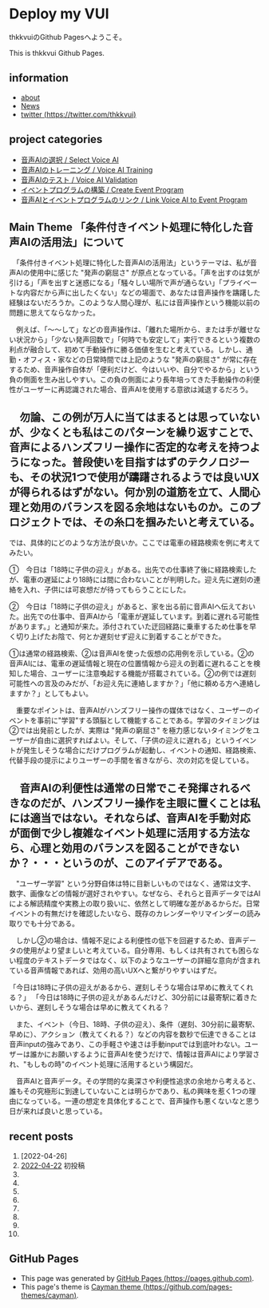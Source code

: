 # **Deploy my VUI**

thkkvuiのGithub Pagesへようこそ。

This is thkkvui Github Pages.


## **information**
- [about](https://thkkvui.github.io/about)
- [News](https://thkkvui.github.io/news)
- [twitter (https://twitter.com/thkkvui)](https://twitter.com/thkkvui)


## **project categories**
- [音声AIの選択 / Select Voice AI](https://thkkvui.github.io/select)
- [音声AIのトレーニング / Voice AI Training](https://thkkvui.github.io/training)
- [音声AIのテスト / Voice AI Validation](https://thkkvui.github.io/validation)
- [イベントプログラムの構築 / Create Event Program](https://thkkvui.github.io/event)
- [音声AIとイベントプログラムのリンク / Link Voice AI to Event Program](https://thkkvui.github.io/linker)


## **Main Theme 「条件付きイベント処理に特化した音声AIの活用法」について**

　「条件付きイベント処理に特化した音声AIの活用法」というテーマは、私が音声AIの使用中に感じた "発声の窮屈さ" が原点となっている。「声を出すのは気が引ける」「声を出すと迷惑になる」「騒々しい場所で声が通らない」「プライベートな内容だから声に出したくない」などの場面で、あなたは音声操作を躊躇した経験はないだろうか。このような人間心理が、私には音声操作という機能以前の問題に思えてならなかった。

　例えば、「〜〜して」などの音声操作は、「離れた場所から、または手が離せない状況から」「少ない発声回数で」「何時でも安定して」実行できるという複数の利点が融合して、初めて手動操作に勝る価値を生むと考えている。しかし、通勤・オフィス・家などの日常時間では上記のような "発声の窮屈さ" が常に存在するため、音声操作自体が「便利だけど、今はいいや、自分でやるから」という負の側面を生み出しやすい。この負の側面により長年培ってきた手動操作の利便性がユーザーに再認識された場合、音声AIを使用する意欲は減退するだろう。

　勿論、この例が万人に当てはまるとは思っていないが、少なくとも私はこのパターンを繰り返すことで、音声によるハンズフリー操作に否定的な考えを持つようになった。普段使いを目指すはずのテクノロジーも、その状況1つで使用が躊躇されるようでは良いUXが得られるはずがない。何か別の道筋を立て、人間心理と効用のバランスを図る余地はないものか。このプロジェクトでは、その糸口を掴みたいと考えている。
---


では、具体的にどのような方法が良いか。ここでは電車の経路検索を例に考えてみたい。

①　今日は「18時に子供の迎え」がある。出先での仕事終了後に経路検索したが、電車の遅延により18時には間に合わないことが判明した。迎え先に遅刻の連絡を入れ、子供には可哀想だが待ってもらうことにした。

②　今日は「18時に子供の迎え」があると、家を出る前に音声AIへ伝えておいた。出先での仕事中、音声AIから「電車が遅延しています。到着に遅れる可能性があります。」と通知が来た。添付されていた迂回経路に乗車するため仕事を早く切り上げたお陰で、何とか遅刻せず迎えに到着することができた。

①は通常の経路検索、②は音声AIを使った仮想の応用例を示している。②の音声AIには、電車の遅延情報と現在の位置情報から迎えの到着に遅れることを検知した場合、ユーザーに注意喚起する機能が搭載されている。②の例では遅刻可能性への言及のみだが、「お迎え先に連絡しますか？」「他に頼める方へ連絡しますか？」としてもよい。

　重要なポイントは、音声AIがハンズフリー操作の媒体ではなく、ユーザーのイベントを事前に"学習"する頭脳として機能することである。学習のタイミングは②では出発前としたが、実際は "発声の窮屈さ" を極力感じないタイミングをユーザーが自由に選択すればよい。そして、「子供の迎えに遅れる」というイベントが発生しそうな場合にだけプログラムが起動し、イベントの通知、経路検索、代替手段の提示によりユーザーの手間を省きながら、次の対応を促している。

　音声AIの利便性は通常の日常でこそ発揮されるべきなのだが、ハンズフリー操作を主眼に置くことは私には適当ではない。それならば、音声AIを手動対応が面倒で少し複雑なイベント処理に活用する方法なら、心理と効用のバランスを図ることができないか？・・・というのが、このアイデアである。
---


　"ユーザー学習" という分野自体は特に目新しいものではなく、通常は文字、数字、画像などの情報が選好されやすい。なぜなら、それらと音声データではAIによる解読精度や実務上の取り扱いに、依然として明確な差があるからだ。日常イベントの有無だけを確認したいなら、既存のカレンダーやリマインダーの読み取りでも十分である。

　しかし②の場合は、情報不足による利便性の低下を回避するため、音声データの使用がより望ましいと考えている。自分専用、もしくは共有されても困らない程度のテキストデータではなく、以下のようなユーザーの詳細な意向が含まれている音声情報であれば、効用の高いUXへと繋がりやすいはずだ。

「今日は18時に子供の迎えがあるから、遅刻しそうな場合は早めに教えてくれる？」
「今日は18時に子供の迎えがあるんだけど、30分前には最寄駅に着きたいから、遅刻しそうな場合は早めに教えてくれる？

　また、イベント（今日、18時、子供の迎え）、条件（遅刻、30分前に最寄駅、早めに）、アクション（教えてくれる？）などの内容を数秒で伝達できることは音声inputの強みであり、この手軽さや速さは手動inputでは到底叶わない。ユーザーは誰かにお願いするように音声AIを使うだけで、情報は音声AIにより学習され、"もしもの時"のイベント処理に活用するという構図だ。

　音声AIと音声データ。その学問的な奥深さや利便性追求の余地から考えると、誰もその究極形に到達していないことは明らかであり、私の興味を惹く1つの理由になっている。一連の想定を具体化することで、音声操作も悪くないなと思う日が来れば良いと思っている。


## **recent posts**
1. [2022-04-26]
2. [2022-04-22](https://thkkvui.github.io/2022/04/22/first-post.html) 初投稿
3.
4.
5.
6.
7.
8.
9.
10.


## **GitHub Pages**
- This page was generated by [GitHub Pages (https://pages.github.com)](https://pages.github.com).
- This page's theme is [Cayman theme (https://github.com/pages-themes/cayman)](https://github.com/pages-themes/cayman).
